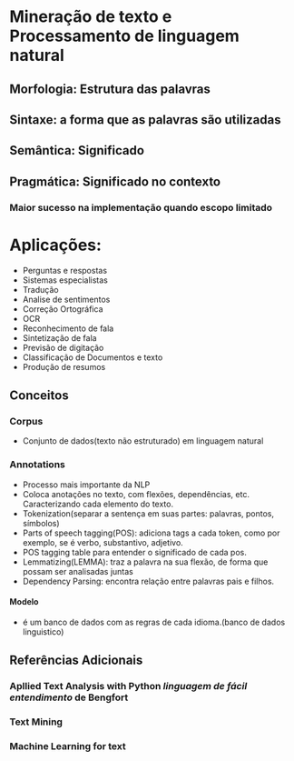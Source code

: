 # Mineração de texto e Processamento de linguagem natural

## Morfologia: Estrutura das palavras 
## Sintaxe: a forma que as palavras são utilizadas
## Semântica: Significado
## Pragmática: Significado no contexto


### Maior sucesso na implementação quando escopo limitado

# Aplicações:
 - Perguntas e respostas
 - Sistemas especialistas
 - Tradução
 - Analise de sentimentos
 - Correção Ortográfica
 - OCR
 - Reconhecimento de fala
 - Sintetização de fala
 - Previsão de digitação
 - Classificação de Documentos e texto
 - Produção de resumos
 
 
 
## Conceitos

### Corpus
 - Conjunto de dados(texto não estruturado) em linguagem natural
 
### Annotations
 - Processo mais importante da NLP
 - Coloca anotações no texto, com flexões, dependências, etc. Caracterizando cada elemento do texto.
  - Tokenization(separar a sentença em suas partes: palavras, pontos, símbolos)
  - Parts of speech tagging(POS): adiciona tags a cada token, como por exemplo, se é verbo, substantivo, adjetivo.
   - POS tagging table para entender o significado de cada pos.
  - Lemmatizing(LEMMA): traz a palavra na sua flexão, de forma que possam ser analisadas juntas
  - Dependency Parsing: encontra relação entre palavras pais e filhos.
  
#### Modelo
 - é um banco de dados com as regras de cada idioma.(banco de dados linguistico)
 
 
## Referências Adicionais 

### Apllied Text Analysis with Python _linguagem de fácil entendimento_ de Bengfort
### Text Mining
### Machine Learning for text
  
